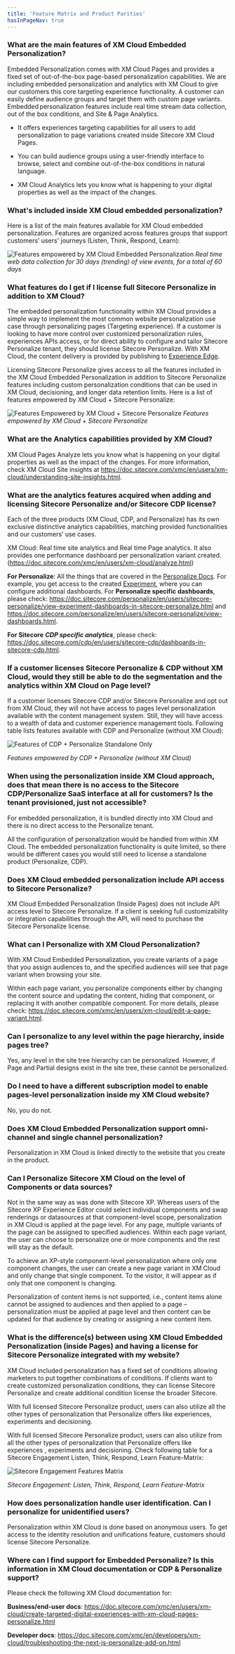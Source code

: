 ```yaml
---
title: 'Feature Matrix and Product Parities'
hasInPageNav: true
---
```


### What are the main features of XM Cloud Embedded Personalization?

Embedded Personalization comes with XM Cloud Pages and provides a fixed set of out-of-the-box page-based personalization capabilities. We are including embedded personalization and analytics with XM Cloud to give our customers this core targeting experience functionality. A customer can easily define audience groups and target them with custom page variants. Embedded personalization features include real time stream data collection, out of the box conditions, and Site & Page Analytics.

- It offers experiences targeting capabilities for all users to add personalization to page variations created inside Sitecore XM Cloud Pages.

- You can build audience groups using a user-friendly interface to browse, select and combine out-of-the-box conditions in natural language.

- XM Cloud Analytics lets you know what is happening to your digital properties as well as the impact of the changes.

### What's included inside XM Cloud embedded personalization?

Here is a list of the main features available for XM Cloud embedded personalization. Features are organized across features groups that support customers’ users' journeys (Listen, Think, Respond, Learn):

![Features empowered by XM Cloud Embedded Personalization](https://sitecorecontenthub.stylelabs.cloud/api/public/content/01ee3823736e4b56be66087776033e69?v=ee04d7e2)
_Real time web data collection for 30 days (trending) of view events, for a total of 60 days_

### What features do I get if I license full Sitecore Personalize in addition to XM Cloud?

The embedded personalization functionality within XM Cloud provides a simple way to implement the most common website personalization use case through personalizing pages (Targeting experience). If a customer is looking to have more control over customized personalization rules, experiences APIs access, or for direct ability to configure and tailor Sitecore Personalize tenant, they should license Sitecore Personalize. With XM Cloud, the content delivery is provided by publishing to [Experience Edge](https://doc.sitecore.com/xmc/en/developers/xm-cloud/sitecore-experience-edge-for-xm.html).

Licensing Sitecore Personalize gives access to all the features included in the XM Cloud Embedded Personalization in addition to Sitecore Personalize features including custom personalization conditions that can be used in XM Cloud, decisioning, and longer data retention limits. Here is a list of features empowered by XM Cloud + Sitecore Personalize:

![Features Empowered by XM Cloud + Sitecore Personalize](https://sitecorecontenthub.stylelabs.cloud/api/public/content/57b4c274a0f343ad909deaa6c5739b3e?v=8d4e7932)
_Features empowered by XM Cloud + Sitecore Personalize_

### What are the Analytics capabilities provided by XM Cloud?

XM Cloud Pages Analyze lets you know what is happening on your digital properties as well as the impact of the changes. For more information, check XM Cloud Site insights at https://doc.sitecore.com/xmc/en/users/xm-cloud/understanding-site-insights.html.

### What are the analytics features acquired when adding and licensing Sitecore Personalize and/or Sitecore CDP license?

Each of the three products (XM Cloud, CDP, and Personalize) has its own exclusive distinctive analytics capabilities, matching provided functionalities and our customers’ use cases.

XM Cloud: Real time site analytics and Real time Page analytics. It also provides one performance dashboard per personalization variant created. (https://doc.sitecore.com/xmc/en/users/xm-cloud/analyze.html)

**For Personalize**: All the things that are covered in the [Personalize Docs](https://doc.sitecore.com/personalize/en/users/sitecore-personalize/view-performance-analytics-in-sitecore-personalize.html). For example, you get access to the created [Experiment](https://doc.sitecore.com/personalize/en/users/sitecore-personalize/view-operational-data-for-an-experiment-in-sitecore-personalize.html), where you can configure additional dashboards. For **Personalize specific dashboards**, please check: https://doc.sitecore.com/personalize/en/users/sitecore-personalize/view-experiment-dashboards-in-sitecore-personalize.html and https://doc.sitecore.com/personalize/en/users/sitecore-personalize/view-dashboards.html.

**For Sitecore** **_CDP specific analytics_**, please check: https://doc.sitecore.com/cdp/en/users/sitecore-cdp/dashboards-in-sitecore-cdp.html.

### If a customer licenses Sitecore Personalize & CDP without XM Cloud, would they still be able to do the segmentation and the analytics within XM Cloud on Page level?

If a customer licenses Sitecore CDP and/or Sitecore Personalize and opt out from XM Cloud, they will not have access to pages level personalization available with the content management system. Still, they will have access to a wealth of data and customer experience management tools. Following table lists features available with
CDP and Personalize (without XM Cloud):

![Features of CDP + Personalize Standalone Only](https://sitecorecontenthub.stylelabs.cloud/api/public/content/987b90a1211f4e1c946b9ccfca0ba8a7?v=abbd56e9)

_Features empowered by CDP + Personalize (without XM Cloud)_

### When using the personalization inside XM Cloud approach, does that mean there is no access to the Sitecore CDP/Personalize SaaS interface at all for customers? Is the tenant provisioned, just not accessible?

For embedded personalization, it is bundled directly into XM Cloud and there is no direct access to the Personalize tenant.

All the configuration of personalization would be handled from within XM Cloud. The embedded personalization functionality is quite limited, so there would be different cases you would still need to license a standalone product (Personalize, CDP).

### Does XM Cloud embedded personalization include API access to Sitecore Personalize?

XM Cloud Embedded Personalization (Inside Pages) does not include API access level to Sitecore Personalize. If a client is seeking full customizability or integration capabilities through the API, will need to purchase the Sitecore Personalize license.

### What can I Personalize with XM Cloud Personalization?

With XM Cloud Embedded Personalization, you create variants of a page that you assign audiences to, and the specified audiences will see that page variant when browsing your site.

Within each page variant, you personalize components either by changing the content source and updating the content, hiding that component, or replacing it with another compatible component. For more details, please
check: https://doc.sitecore.com/xmc/en/users/xm-cloud/edit-a-page-variant.html.

### Can I personalize to any level within the page hierarchy, inside pages tree?

Yes, any level in the site tree hierarchy can be personalized. However, if Page and Partial designs exist in the site tree, these cannot be personalized.

### Do I need to have a different subscription model to enable pages-level personalization inside my XM Cloud website?

No, you do not.

### Does XM Cloud Embedded Personalization support omni-channel and single channel personalization?

Personalization in XM Cloud is linked directly to the website that you create in the product.

### Can I Personalize Sitecore XM Cloud on the level of Components or data sources?

Not in the same way as was done with Sitecore XP. Whereas users of the Sitecore XP Experience Editor could select individual components and swap renderings or datasources at that component-level scope, personalization in XM Cloud is applied at the page level. For any page, multiple variants of the page can be assigned to specified audiences. Within each page variant, the user can choose to personalize one or more components and the rest will stay as the default.

To achieve an XP-style component-level personalization where only one component changes, the user can create a new page variant in XM Cloud and only change that single component. To the visitor, it will appear as if only that one component is changing.

Personalization of content items is not supported, i.e., content items alone cannot be assigned to audiences and then applied to a page – personalization must be applied at page level and then content can be updated for that audience by creating or assigning a new content item.

### What is the difference(s) between using XM Cloud Embedded Personalization (inside Pages) and having a license for Sitecore Personalize integrated with my website?

XM Cloud included personalization has a fixed set of conditions allowing marketers to put together combinations of conditions. If clients want to create customized personalization conditions, they can license Sitecore Personalize and create additional condition license the broader Sitecore.

With full licensed Sitecore Personalize product, users can also utilize all the other types of personalization that Personalize offers like experiences, experiments and decisioning.

With full licensed Sitecore Personalize product, users can also utilize from all the other types of personalization that Personalize offers like experiences , experiments and decisioning. Check following table for a Sitecore Engagement Listen, Think, Respond, Learn Feature-Matrix:

![Sitecore Engagement Features Matrix](https://sitecorecontenthub.stylelabs.cloud/api/public/content/4784622810e14b3683e4baa633dc4960?v=c454a1a0)

_Sitecore Engagement: Listen, Think, Respond, Learn Feature-Matrix_

### How does personalization handle user identification. Can I personalize for unidentified users?

Personalization within XM Cloud is done based on anonymous users. To get access to the identity resolution and unifications feature, customers should license Sitecore Personalize.

### Where can I find support for Embedded Personalize? Is this information in XM Cloud documentation or CDP & Personalize support?

Please check the following XM Cloud documentation for:

**Business/end-user docs**: https://doc.sitecore.com/xmc/en/users/xm-cloud/create-targeted-digital-experiences-with-xm-cloud-pages-personalize.html

**Developer docs**: https://doc.sitecore.com/xmc/en/developers/xm-cloud/troubleshooting-the-next-js-personalize-add-on.html
